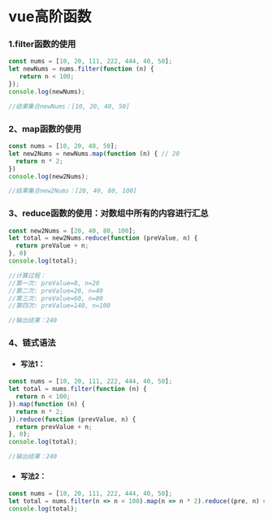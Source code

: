 # vue高阶函数

### 1.filter函数的使用

~~~javascript
const nums = [10, 20, 111, 222, 444, 40, 50];
let newNums = nums.filter(function (n) {
   return n < 100;
});
console.log(newNums);

//结果集合newNums：[10, 20, 40, 50]
~~~

### 2、map函数的使用

~~~javascript
const nums = [10, 20, 40, 50];
let new2Nums = newNums.map(function (n) { // 20
  return n * 2;
})
console.log(new2Nums);

//结果集合new2Nums：[20, 40, 80, 100]
~~~

### 3、reduce函数的使用：对数组中所有的内容进行汇总

~~~javascript
const new2Nums = [20, 40, 80, 100];
let total = new2Nums.reduce(function (preValue, n) {
  return preValue + n;
}, 0)
console.log(total);

//计算过程：
//第一次: preValue=0, n=20
//第二次: preValue=20, n=40
//第三次: preValue=60, n=80
//第四次: preValue=140, n=100

//输出结果：240
~~~

### 4、链式语法

- #### 写法1：

~~~javascript
const nums = [10, 20, 111, 222, 444, 40, 50];
let total = nums.filter(function (n) {
  return n < 100;
}).map(function (n) {
  return n * 2;
}).reduce(function (prevValue, n) {
  return prevValue + n;
}, 0);
console.log(total);

//输出结果：240
~~~

- #### 写法2：

~~~javascript
const nums = [10, 20, 111, 222, 444, 40, 50];
let total = nums.filter(n => n < 100).map(n => n * 2).reduce((pre, n) => pre + n);
console.log(total);
~~~



